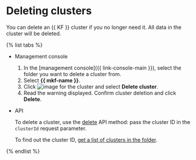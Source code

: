 # Deleting clusters

You can delete an {{ KF }} cluster if you no longer need it. All data in the cluster will be deleted.

{% list tabs %}

- Management console
  1. In the [management console]({{ link-console-main }}), select the folder you want to delete a cluster from.
  1. Select **{{ mkf-name }}**.
  1. Click ![image](../../_assets/options.svg) for the cluster and select **Delete cluster**.
  1. Read the warning displayed. Confirm cluster deletion and click **Delete**.


- API

  To delete a cluster, use the [delete](../api-ref/Cluster/delete.md) API method: pass the cluster ID in the `clusterId` request parameter.

  To find out the cluster ID, [get a list of clusters in the folder](cluster-list.md#list-clusters).


{% endlist %}
